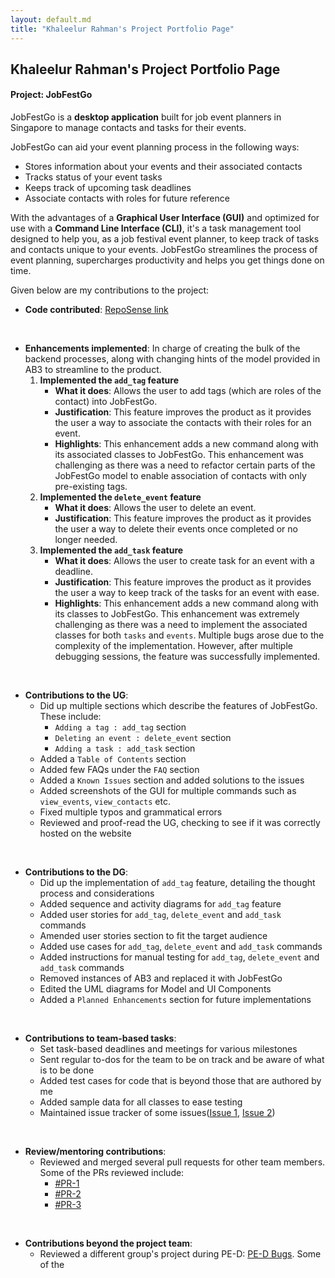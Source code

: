```yaml
---
layout: default.md
title: "Khaleelur Rahman's Project Portfolio Page"
---
```

## Khaleelur Rahman's Project Portfolio Page
#### Project: JobFestGo

JobFestGo is a **desktop application** built for job event planners in Singapore to manage contacts and tasks for their events.

JobFestGo can aid your event planning process in the following ways:
- Stores information about your events and their associated contacts
- Tracks status of your event tasks
- Keeps track of upcoming task deadlines
- Associate contacts with roles for future reference

With the advantages of a **Graphical User Interface (GUI)**
and optimized for use with a **Command Line Interface (CLI)**,
it's a task management tool designed to help you, as a job festival event planner,
to keep track of tasks and contacts unique to your events. JobFestGo streamlines the process of event planning,
supercharges productivity and helps you get things done on time.

Given below are my contributions to the project:
* **Code contributed**: [RepoSense link](https://nus-cs2103-ay2324s1.github.io/tp-dashboard/?search=khaleelur-rahman&breakdown=true)

<br>

* **Enhancements implemented**:
  In charge of creating the bulk of the backend processes, along with changing hints of the model provided in AB3 to streamline to the product.
  1) **Implemented the `add_tag` feature**
     - **What it does**: Allows the user to add tags (which are roles of the contact) into JobFestGo.
     - **Justification**: This feature improves the product as it provides the user a way to associate the contacts with their roles for an event.
     - **Highlights**: This enhancement adds a new command along with its associated classes to JobFestGo. This enhancement was challenging as there was a need to refactor certain parts of the JobFestGo model to enable association of contacts with only pre-existing tags.
  2) **Implemented the `delete_event` feature**
     - **What it does**: Allows the user to delete an event.
     - **Justification**: This feature improves the product as it provides the user a way to delete their events once completed or no longer needed.
  3) **Implemented the `add_task` feature**
     - **What it does**: Allows the user to create task for an event with a deadline.
     - **Justification**: This feature improves the product as it provides the user a way to keep track of the tasks for an event with ease.
     - **Highlights**: This enhancement adds a new command along with its classes to JobFestGo. This enhancement was extremely challenging as there was a need to implement the associated classes for both `tasks` and `events`. Multiple bugs arose due to the complexity of the implementation. However, after multiple debugging sessions, the feature was successfully implemented.

<br>

* **Contributions to the UG**:
  - Did up multiple sections which describe the features of JobFestGo. These include:
    - `Adding a tag : add_tag` section
    - `Deleting an event : delete_event` section
    - `Adding a task : add_task` section
  - Added a `Table of Contents` section
  - Added few FAQs under the `FAQ` section
  - Added a `Known Issues` section and added solutions to the issues
  - Added screenshots of the GUI for multiple commands such as `view_events`, `view_contacts` etc.
  - Fixed multiple typos and grammatical errors
  - Reviewed and proof-read the UG, checking to see if it was correctly hosted on the website

<br>

* **Contributions to the DG**:
  - Did up the implementation of `add_tag` feature, detailing the thought process and considerations
  - Added sequence and activity diagrams for `add_tag` feature
  - Added user stories for `add_tag`, `delete_event` and `add_task` commands
  - Amended user stories section to fit the target audience
  - Added use cases for `add_tag`, `delete_event` and `add_task` commands
  - Added instructions for manual testing for `add_tag`, `delete_event` and `add_task` commands
  - Removed instances of AB3 and replaced it with JobFestGo
  - Edited the UML diagrams for Model and UI Components
  - Added a `Planned Enhancements` section for future implementations

<br>

* **Contributions to team-based tasks**:
  - Set task-based deadlines and meetings for various milestones
  - Sent regular to-dos for the team to be on track and be aware of what is to be done
  - Added test cases for code that is beyond those that are authored by me
  - Added sample data for all classes to ease testing
  - Maintained issue tracker of some issues([Issue 1](https://github.com/AY2324S1-CS2103T-T09-1/tp/issues/119), [Issue 2](https://github.com/AY2324S1-CS2103T-T09-1/tp/issues/117))

<br>

* **Review/mentoring contributions**:
  - Reviewed and merged several pull requests for other team members. Some of the PRs reviewed include:
    - [#PR-1](https://github.com/AY2324S1-CS2103T-T09-1/tp/pull/226)
    - [#PR-2](https://github.com/AY2324S1-CS2103T-T09-1/tp/pull/103)
    - [#PR-3](https://github.com/AY2324S1-CS2103T-T09-1/tp/pull/59)

<br>

* **Contributions beyond the project team**:
  - Reviewed a different group's project during PE-D: [PE-D Bugs](https://github.com/Khaleelur-Rahman/ped/issues). Some of the 
